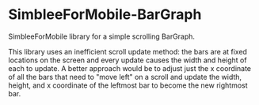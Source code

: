 # SimbleeForMobile-BarGraph
SimbleeForMobile library for a simple scrolling BarGraph.

This library uses an inefficient scroll update method: the bars are at
fixed locations on the screen and every update causes the width and height
of each to update.  A better approach would be to adjust just the x 
coordinate of all the bars that need to "move left" on a scroll and 
update the width, height, and x coordinate of the leftmost bar to become
the new rightmost bar.